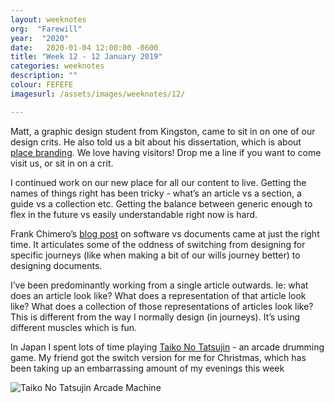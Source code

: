 ```yaml
---
layout: weeknotes
org:  "Farewill"
year:  "2020"
date:   2020-01-04 12:00:00 -0600
title: "Week 12 - 12 January 2019"
categories: weeknotes
description: ""
colour: FEFEFE
imagesurl: /assets/images/weeknotes/12/

---
```




Matt, a graphic design student from Kingston, came to sit in on one of our design crits. He also told us a bit about his dissertation, which is about [place branding](https://en.wikipedia.org/wiki/Place_branding). We love having visitors! Drop me a line if you want to come visit us, or sit in on a crit. 



I continued work on our new place for all our content to live. Getting the names of things right has been tricky - what’s an article vs a section, a guide vs a collection etc. Getting the balance between generic enough to flex in the future vs easily understandable right now is hard.



Frank Chimero’s [blog post](https://frankchimero.com/blog/2020/wants-and-needs/) on software vs documents came at just the right time. It articulates some of the oddness of switching from designing for specific journeys (like when making a bit of our wills journey better) to designing documents. 



I’ve been predominantly working from a single article outwards. Ie: what does an article look like? What does a representation of that article look like? What does a collection of those representations of articles look like? This is different from the way I normally design (in journeys). It’s using different muscles which is fun. 



In Japan I spent lots of time playing [Taiko No Tatsujin](https://en.wikipedia.org/wiki/Taiko_no_Tatsujin) - an arcade drumming game. My friend got the switch version for me for Christmas, which has been taking up an embarrassing amount of my evenings this week 



<img src="{{page.imagesurl}}taiko.jpg"
alt="Taiko No Tatsujin Arcade Machine">